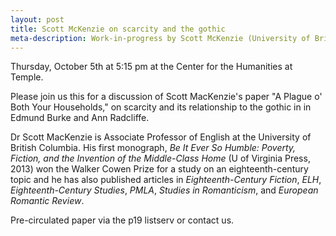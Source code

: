 ```yaml
---
layout: post
title: Scott McKenzie on scarcity and the gothic
meta-description: Work-in-progress by Scott McKenzie (University of British Columbia)
---
```


Thursday, October 5th at 5:15 pm at the Center for the Humanities at Temple.

Please join us this for a discussion of Scott MacKenzie's paper "A Plague o' Both Your Households," on scarcity and its relationship to the gothic in in Edmund Burke and Ann Radcliffe.

Dr Scott MacKenzie is Associate Professor of English at the University of British Columbia.  His first monograph, *Be It Ever So Humble: Poverty, Fiction, and the Invention of the Middle-Class Home* (U of Virginia Press, 2013) won the Walker Cowen Prize for a study on an eighteenth-century topic and he has also published articles in *Eighteenth-Century Fiction*, *ELH*, *Eighteenth-Century Studies*, *PMLA*, *Studies in Romanticism*, and *European Romantic Review*.

Pre-circulated paper via the p19 listserv or contact us.
